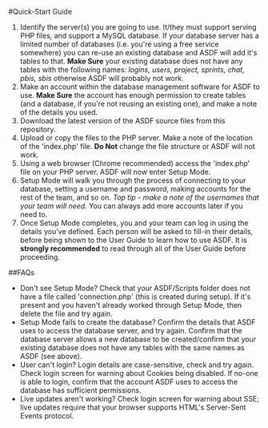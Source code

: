 #Quick-Start Guide

1. Identify the server(s) you are going to use.  It/they must support serving PHP files, and support a MySQL database.
 If your database server has a limited number of databases (i.e. you're using a free service somewhere) you can re-use 
 an existing database and ASDF will add it's tables to that.  **Make Sure** your existing database does not have any 
 tables with the following names: *logins, users, project, sprints, chat, pbis, sbis* otherwise ASDF will probably not work.
2. Make an account within the database management software for ASDF to use.  **Make Sure** the account has enough permission 
to create tables (and a database, if you're not reusing an existing one), and make a note of the details you used.
3. Download the latest version of the ASDF source files from this repository.
4. Upload or copy the files to the PHP server.  Make a note of the location of the 'index.php' file. **Do Not** change 
the file structure or ASDF will not work.
5. Using a web browser (Chrome recommended) access the 'index.php' file on your PHP server.  ASDF will now enter Setup Mode.
6. Setup Mode will walk you through the process of connecting to your database, setting a username and password, making accounts
for the rest of the team, and so on.  *Top tip - make a note of the usernames that your team will need.*  You can always
add more accounts later if you need to.
7. Once Setup Mode completes, you and your team can log in using the details you've defined.  Each person will be asked to
fill-in their details, before being shown to the User Guide to learn how to use ASDF.  It is **strongly recommended** to 
read through all of the User Guide before proceeding.


##FAQs

- Don't see Setup Mode? Check that your ASDF/Scripts folder does not have a file called 'connection.php' (this is created during
setup).  If it's present and you haven't already worked through Setup Mode, then delete the file and try again.
- Setup Mode fails to create the database?  Confirm the details that ASDF uses to access the database server, and try again. 
Confirm that the database server allows a new database to be created/confirm that your existing database does not have any
tables with the same names as ASDF (see above).
- User can't login? Login details are case-sensitive, check and try again.  Check login screen for warning about Cookies
being disabled.  If no-one is able to login, confirm that the account ASDF uses to access the database has sufficient permissions.
- Live updates aren't working? Check login screen for warning about SSE; live updates require that your browser supports
HTML's Server-Sent Events protocol. 
